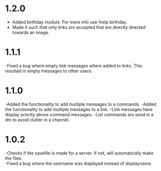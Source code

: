 # 1.2.0
- Added birthday module. For more info use !help birthday.
- Made it such that only links are accepted that are directly directed towards an image.

# 1.1.1
-Fixed a bug where empty link messages where added to links. This resulted in empty messages to other users.

# 1.1.0
-Added the functionality to add multiple messages to a commands.
-Added the functionality to add multiple messages to a link.
-Link messages have display priority above command messages.
-List commands are send in a dm to avoid clutter in a channel.

# 1.0.2

-Checks if the savefile is made for a server. If not, will automatically make the files.  
-Fixed a bug where the username was displayed instead of displayname.
